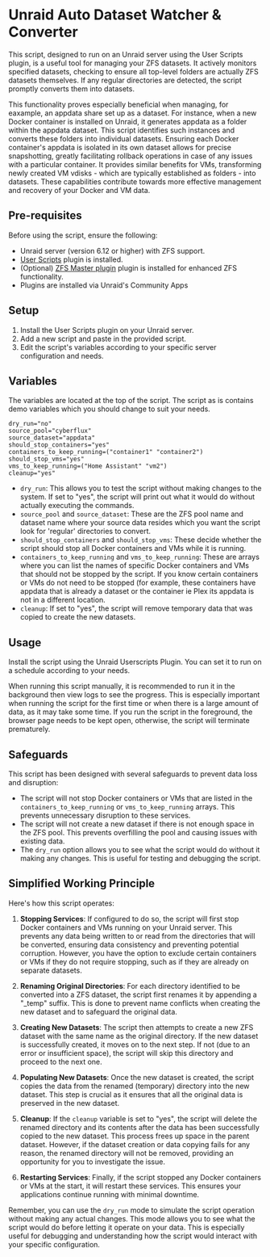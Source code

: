 # Unraid Auto Dataset Watcher & Converter

This script, designed to run on an Unraid server using the User Scripts plugin, is a useful tool for managing your ZFS datasets. It actively monitors specified datasets, checking to ensure all top-level folders are actually ZFS datasets themselves. If any regular directories are detected, the script promptly converts them into datasets.

This functionality proves especially beneficial when managing, for eaxample, an appdata share set up as a dataset. For instance, when a new Docker container is installed on Unraid, it generates appdata as a folder within the appdata dataset. This script identifies such instances and converts these folders into individual datasets. Ensuring each Docker container's appdata is isolated in its own dataset allows for precise snapshotting, greatly facilitating rollback operations in case of any issues with a particular container. It provides similar benefits for VMs, transforming newly created VM vdisks - which are typically established as folders - into datasets. These capabilities contribute towards more effective management and recovery of your Docker and VM data.

## Pre-requisites
Before using the script, ensure the following:

- Unraid server (version 6.12 or higher) with ZFS support.
- [User Scripts](https://forums.unraid.net/topic/48286-plugin-user-scripts/) plugin is installed.
- (Optional) [ZFS Master plugin](https://forums.unraid.net/topic/122261-plugin-zfs-master/) plugin is installed for enhanced ZFS functionality.
- Plugins are installed via Unraid's Community Apps

## Setup

1. Install the User Scripts plugin on your Unraid server.
2. Add a new script and paste in the provided script.
3. Edit the script's variables according to your specific server configuration and needs.

## Variables
The variables are located at the top of the script. The script as is contains demo variables which you should change to suit your needs.

```
dry_run="no"
source_pool="cyberflux"
source_dataset="appdata"
should_stop_containers="yes"
containers_to_keep_running=("container1" "container2")
should_stop_vms="yes"
vms_to_keep_running=("Home Assistant" "vm2")
cleanup="yes"
```

- `dry_run`: This allows you to test the script without making changes to the system. If set to "yes", the script will print out what it would do without actually executing the commands.
- `source_pool` and `source_dataset`: These are the ZFS pool name and dataset name where your source data resides which you want the script look for 'regular' directories to convert.
- `should_stop_containers` and `should_stop_vms`: These decide whether the script should stop all Docker containers and VMs while it is running. 
- `containers_to_keep_running` and `vms_to_keep_running`: These are arrays where you can list the names of specific Docker containers and VMs that should not be stopped by the script.
   If you know certain containers or VMs do not need to be stopped (for example, these containers have appdata that is already a dataset or the container ie Plex its appdata is not in a different location.
- `cleanup`: If set to "yes", the script will remove temporary data that was copied to create the new datasets.

## Usage

Install the script using the Unraid Userscripts Plugin. You can set it to run on a schedule according to your needs.

When running this script manually, it is recommended to run it in the background then view logs to see the progress. This is especially important when running the script for the first time or when there is a large amount of data, as it may take some time. If you run the script in the foreground, the browser page needs to be kept open, otherwise, the script will terminate prematurely.

## Safeguards

This script has been designed with several safeguards to prevent data loss and disruption:

- The script will not stop Docker containers or VMs that are listed in the `containers_to_keep_running` or `vms_to_keep_running` arrays. This prevents unnecessary disruption to these services.
- The script will not create a new dataset if there is not enough space in the ZFS pool. This prevents overfilling the pool and causing issues with existing data.
- The `dry_run` option allows you to see what the script would do without it making any changes. This is useful for testing and debugging the script.

## Simplified Working Principle

Here's how this script operates:

1. **Stopping Services**: If configured to do so, the script will first stop Docker containers and VMs running on your Unraid server. This prevents any data being written to or read from the directories that will be converted, ensuring data consistency and preventing potential corruption. However, you have the option to exclude certain containers or VMs if they do not require stopping, such as if they are already on separate datasets.

2. **Renaming Original Directories**: For each directory identified to be converted into a ZFS dataset, the script first renames it by appending a "_temp" suffix. This is done to prevent name conflicts when creating the new dataset and to safeguard the original data.

3. **Creating New Datasets**: The script then attempts to create a new ZFS dataset with the same name as the original directory. If the new dataset is successfully created, it moves on to the next step. If not (due to an error or insufficient space), the script will skip this directory and proceed to the next one.

4. **Populating New Datasets**: Once the new dataset is created, the script copies the data from the renamed (temporary) directory into the new dataset. This step is crucial as it ensures that all the original data is preserved in the new dataset.

5. **Cleanup**: If the `cleanup` variable is set to "yes", the script will delete the renamed directory and its contents after the data has been successfully copied to the new dataset. This process frees up space in the parent dataset. However, if the dataset creation or data copying fails for any reason, the renamed directory will not be removed, providing an opportunity for you to investigate the issue.

6. **Restarting Services**: Finally, if the script stopped any Docker containers or VMs at the start, it will restart these services. This ensures your applications continue running with minimal downtime.

Remember, you can use the `dry_run` mode to simulate the script operation without making any actual changes. This mode allows you to see what the script would do before letting it operate on your data. This is especially useful for debugging and understanding how the script would interact with your specific configuration.
